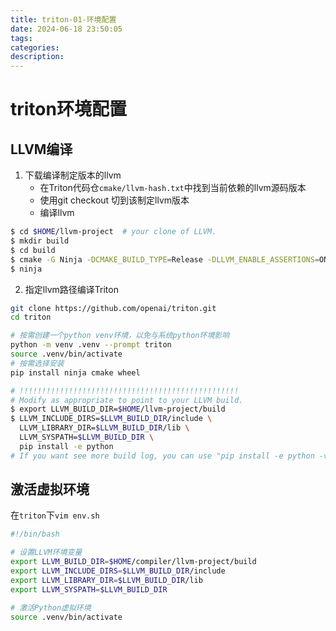 ```yaml
---
title: triton-01-环境配置
date: 2024-06-18 23:50:05
tags:
categories:
description:
---
```


# triton环境配置

## LLVM编译

1. 下载编译制定版本的llvm
   - 在Triton代码仓`cmake/llvm-hash.txt`中找到当前依赖的llvm源码版本
   - 使用git checkout <hash-id>切到该制定llvm版本
   - 编译llvm

```bash
$ cd $HOME/llvm-project  # your clone of LLVM.
$ mkdir build
$ cd build
$ cmake -G Ninja -DCMAKE_BUILD_TYPE=Release -DLLVM_ENABLE_ASSERTIONS=ON  ../llvm -DLLVM_ENABLE_PROJECTS="mlir;llvm"
$ ninja
```

2. 指定llvm路径编译Triton

```bash
git clone https://github.com/openai/triton.git
cd triton

# 按需创建一个python venv环境，以免与系统python环境影响
python -m venv .venv --prompt triton
source .venv/bin/activate
# 按需选择安装
pip install ninja cmake wheel 

# !!!!!!!!!!!!!!!!!!!!!!!!!!!!!!!!!!!!!!!!!!!!!!!!!
# Modify as appropriate to point to your LLVM build.
$ export LLVM_BUILD_DIR=$HOME/llvm-project/build
$ LLVM_INCLUDE_DIRS=$LLVM_BUILD_DIR/include \
  LLVM_LIBRARY_DIR=$LLVM_BUILD_DIR/lib \
  LLVM_SYSPATH=$LLVM_BUILD_DIR \
  pip install -e python
# If you want see more build log, you can use "pip install -e python -vvv"
```

## 激活虚拟环境

在`triton`下`vim env.sh`

```bash
#!/bin/bash

# 设置LLVM环境变量
export LLVM_BUILD_DIR=$HOME/compiler/llvm-project/build
export LLVM_INCLUDE_DIRS=$LLVM_BUILD_DIR/include
export LLVM_LIBRARY_DIR=$LLVM_BUILD_DIR/lib
export LLVM_SYSPATH=$LLVM_BUILD_DIR

# 激活Python虚拟环境
source .venv/bin/activate
```